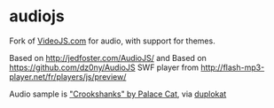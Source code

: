 audiojs
=======

Fork of [VideoJS.com](http://videojs.com) for audio, with support for themes.



Based on http://jedfoster.com/AudioJS/ and  Based on https://github.com/dz0ny/AudioJS
SWF player from http://flash-mp3-player.net/fr/players/js/preview/

Audio sample is ["Crookshanks" by Palace Cat](http://palacecat.bandcamp.com/track/crookshanks), via [duplokat](http://duplokat.tumblr.com/post/12695092003/geek-friday-ringtone)
